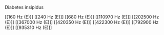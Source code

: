 Diabetes insipidus

[[160 Hz (E)]]
[[240 Hz (E)]]
[[680 Hz (E)]]
[[110970 Hz (E)]]
[[202500 Hz (E)]]
[[367000 Hz (E)]]
[[420350 Hz (E)]]
[[422300 Hz (E)]]
[[792900 Hz (E)]]
[[935310 Hz (E)]]